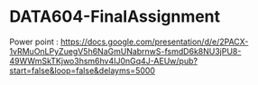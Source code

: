 # DATA604-FinalAssignment
Power point : https://docs.google.com/presentation/d/e/2PACX-1vRMuOnLPyZuegV5h6NaGmUNabrnwS-fsmdD6k8NU3jPU8-49WWmSkTKjwo3hsm6hv4IJ0nGq4J-AEUw/pub?start=false&loop=false&delayms=5000
